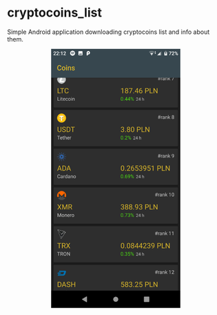 # cryptocoins_list
Simple Android application downloading cryptocoins list and info about them.

<p align="center">
<img src="/readme/Screenshot_20181030-221241.png" width="300">
</p>
